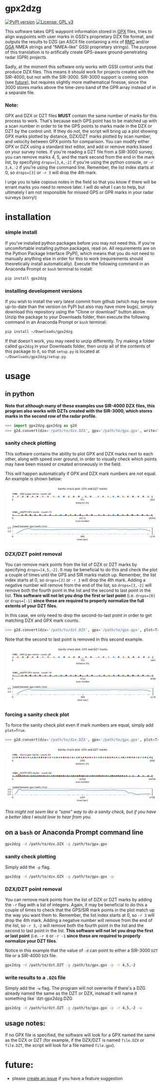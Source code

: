 # gpx2dzg

[![PyPI version](https://badge.fury.io/py/gpx2dzg.svg)](https://badge.fury.io/py/gpx2dzg)
[![License: GPL v3](https://img.shields.io/badge/License-GPLv3-blue.svg)](https://github.com/iannesbitt/gpx2dzg/blob/master/LICENSE)

This software takes GPS waypoint information stored in [GPX](https://en.wikipedia.org/wiki/GPS_Exchange_Format) files, tries to align waypoints with user marks in GSSI's proprietary DZX file format, and outputs the results to DZG (an ASCII file containing a mix of [RMC](http://aprs.gids.nl/nmea/#rmc) and/or [GGA](http://aprs.gids.nl/nmea/#gga) NMEA strings and "NMEA-like" GSSI proprietary strings). The purpose of this translation is to artifically create GPS-aware ground-penetrating radar (GPR) projects.

Sadly, at the moment this software only works with GSSI control units that produce DZX files. This means it should work for projects created with the SIR-4000, but not with the SIR-3000. SIR-3000 support is coming soon (see [future](#future)), but requires slightly more mathematical finesse, since the 3000 stores marks above the time-zero band of the GPR array instead of in a separate file.


### Note:
GPX and DZX or DZT files **MUST** contain the same number of marks for this process to work. That's because each GPS point has to be matched up with a scan number in order to tie the GPS points to marks made in the DZX or DZT by the control unit. If they do not, the script will bring up a plot showing GPX marks plotted by distance, DZX/DZT marks plotted by scan number, and velocity between GPX points for comparison. You can modify either GPX or DZX using a standard text editor, and add or remove marks based on your survey notes. If you're reading a DZT file from a SIR-3000 survey, you can remove marks 4, 5, and the mark second from the end in the mark list, by specifying `drops=[3,4,-2]` if you're using the python console, or `-r 3,4,-2` if you're using the command line. Remember, the list index starts at 0, so `drops=[3]` or `-r 3` will drop the 4th mark.

I urge you to take copious notes in the field so that you know if there will be errant marks you need to remove later. I will do what I can to help, but ultimately I am not responsible for missed GPS or GPR marks in your radar surveys (sorry!)

# installation

### simple install

If you've installed python packages before you may not need this. If you're uncomfortable installing python packages, read on. All requirements are on the Python Package Interface (PyPI), which means that you do not need to manually anything else in order for this to work (requirements should theoretically install automatically). Execute the following command in an Anaconda Prompt or `bash` terminal to install:

```bash
pip install gpx2dzg
```

### installing development versions

If you wish to install the very latest commit from github (which may be more up-to-date than the version on PyPI but also may have more bugs), simply download this repository using the "Clone or download" button above. Unzip the package to your Downloads folder, then execute the following command in an Anaconda Prompt or `bash` terminal:

```bash
pip install ~/Downloads/gpx2dzg
```

If that doesn't work, you may need to unzip differently. Try making a folder called `gpx2dzg` in your Downloads folder, then unzip all of the contents of this package to it, so that `setup.py` is located at `~/Downloads/gpx2dzg/setup.py`. 

# usage

## in python

**Note that although many of these examples use SIR-4000 DZX files, this program also works with DZTs created with the SIR-3000, which stores marks in the second row of the radar profile.**

```python
>>> import gpx2dzg.gpx2dzg as g2d
>>> g2d.convert(dzx='/path/to/dzx.DZX', gpx='/path/to/gpx.gpx', write=True)
```

### sanity check plotting

This software contains the ability to plot GPX and DZX marks next to each other, along with speed over ground, in order to visually check which points may have been missed or created erroneously in the field.

This will happen automatically if GPX and DZX mark numbers are not equal. An example is shown below:

![Sanity check plot with differing mark counts](https://github.com/iannesbitt/gpx2dzg/raw/master/img/Figure_1a.png)

### DZX/DZT point removal

You can remove mark points from the list of DZX or DZT marks by specifying `drops=[4,5,-2]`. It may be beneficial to do this and check the plot a couple of times until the GPS and SIR marks match up. Remember, the list index starts at 0, so `drops=[3]` or `-r 3` will drop the 4th mark. Adding a negative number will remove from the end of the list, so `drops=[3,-2]` will remove both the fourth point in the list and the second to last point in the list. **This software will not let you drop the first or last point** (i.e. `drops=[0]` or `drops=[-1]` **since these are required to properly normalize the full extents of your DZT files**.

In this case, we only need to drop the second-to-last point in order to get matching DZX and GPX mark counts.

```python
>>> g2d.convert(dzx='/path/to/dzt.DZX', gpx='/path/to/gpx.gpx', plot=True, drops=[-2])
```

Note that the second to last point is removed in this second example.

![Sanity check plot with identical mark counts](https://github.com/iannesbitt/gpx2dzg/raw/master/img/Figure_1b.png)

### forcing a sanity check plot

To force the sanity check plot even if mark numbers are equal, simply add `plot=True`.

```python
>>> g2d.convert(dzx='/path/to/dzx.DZX', gpx='/path/to/gpx.gpx', plot=True)
```

![Sanity check plot with identical mark counts](https://github.com/iannesbitt/gpx2dzg/raw/master/img/Figure_2.png)

*This might not seem like a "sane" way to do a sanity check, but if you have a better idea I would love to hear from you.*

## on a `bash` or Anaconda Prompt command line

```bash
gpx2dzg -d /path/to/dzx.DZX -g /path/to/gpx.gpx
```

### sanity check plotting

Simply add the `-p` flag.

```bash
gpx2dzg -d /path/to/dzx.DZX -g /path/to/gpx.gpx -p
```

### DZX/DZT point removal

You can remove mark points from the list of DZX or DZT marks by adding the `-r` flag with a list of integers. Again, it may be beneficial to do this a couple of times to check that the GPS/SIR mark points in the plot match up the way you want them to. Remember, the list index starts at 0, so `-r 3` will drop the 4th mark. Adding a negative number will remove from the end of the list, so `-r 3,-2` will remove both the fourth point in the list and the second to last point in the list. **This software will not let you drop the first or last point** (i.e. `-r 0` or `-r -1` **since these are required to properly normalize your DZT files**.

Notice in this example that the value of `-d` can point to either a SIR-3000 `DZT` file or a SIR-4000 `DZX` file.

```bash
gpx2dzg -d /path/to/dzt.DZT -g /path/to/gpx.gpx -p -r 4,5,-2
```

### write results to a `.DZG` file

Simply add the `-w` flag. The program will not overwrite if there's a DZG already named the same as the DZT or DZX, instead it will name it something like `dzt-gpx2dzg.DZG

```bash
gpx2dzg -d /path/to/dzt.DZT -g /path/to/gpx.gpx -p -r 4,5,-2 -w
```

## usage notes:

If no GPX file is specified, the software will look for a GPX named the same as the DZX or DZT (for example, if the DZX/DZT is named `file.DZX` or `file.DZT`, the script will look for a file named `file.gpx`).

# future:

- please [create an issue](https://github.com/iannesbitt/gpx2dzg/issues/new) if you have a feature suggestion
